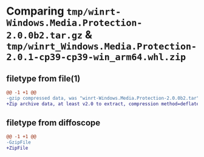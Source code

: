 # Comparing `tmp/winrt-Windows.Media.Protection-2.0.0b2.tar.gz` & `tmp/winrt_Windows.Media.Protection-2.0.1-cp39-cp39-win_arm64.whl.zip`

## filetype from file(1)

```diff
@@ -1 +1 @@
-gzip compressed data, was "winrt-Windows.Media.Protection-2.0.0b2.tar", last modified: Sat Dec  2 18:23:58 2023, max compression
+Zip archive data, at least v2.0 to extract, compression method=deflate
```

## filetype from diffoscope

```diff
@@ -1 +1 @@
-GzipFile
+ZipFile
```

